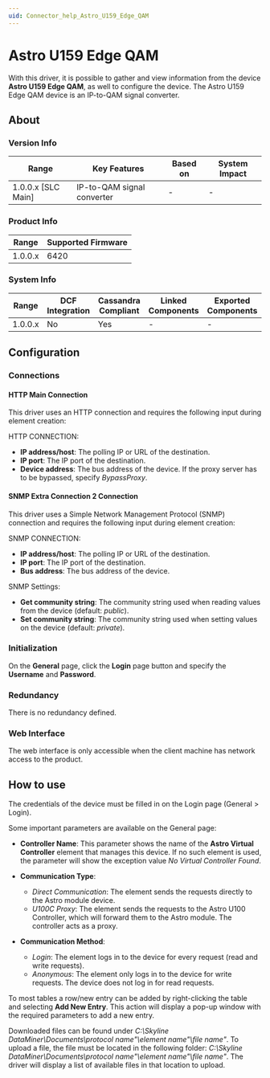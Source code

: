 ```yaml
---
uid: Connector_help_Astro_U159_Edge_QAM
---
```


# Astro U159 Edge QAM

With this driver, it is possible to gather and view information from the device **Astro U159 Edge QAM**, as well to configure the device. The Astro U159 Edge QAM device is an IP-to-QAM signal converter.

## About

### Version Info

| **Range**            | **Key Features**           | **Based on** | **System Impact** |
|----------------------|----------------------------|--------------|-------------------|
| 1.0.0.x \[SLC Main\] | IP-to-QAM signal converter | \-           | \-                |

### Product Info

| **Range** | **Supported Firmware** |
|-----------|------------------------|
| 1.0.0.x   | 6420                   |

### System Info

| **Range** | **DCF Integration** | **Cassandra Compliant** | **Linked Components** | **Exported Components** |
|-----------|---------------------|-------------------------|-----------------------|-------------------------|
| 1.0.0.x   | No                  | Yes                     | \-                    | \-                      |

## Configuration

### Connections

#### HTTP Main Connection

This driver uses an HTTP connection and requires the following input during element creation:

HTTP CONNECTION:

- **IP address/host**: The polling IP or URL of the destination.
- **IP port**: The IP port of the destination.
- **Device address**: The bus address of the device. If the proxy server has to be bypassed, specify *BypassProxy*.

#### SNMP Extra Connection 2 Connection

This driver uses a Simple Network Management Protocol (SNMP) connection and requires the following input during element creation:

SNMP CONNECTION:

- **IP address/host**: The polling IP or URL of the destination.
- **IP port**: The IP port of the destination.
- **Bus address**: The bus address of the device.

SNMP Settings:

- **Get community string**: The community string used when reading values from the device (default: *public*).
- **Set community string**: The community string used when setting values on the device (default: *private*).

### Initialization

On the **General** page, click the **Login** page button and specify the **Username** and **Password**.

### Redundancy

There is no redundancy defined.

### Web Interface

The web interface is only accessible when the client machine has network access to the product.

## How to use

The credentials of the device must be filled in on the Login page (General \> Login).

Some important parameters are available on the General page:

- **Controller Name**: This parameter shows the name of the **Astro Virtual Controller** element that manages this device. If no such element is used, the parameter will show the exception value *No Virtual Controller Found*.

- **Communication Type**:

  - *Direct Communication*: The element sends the requests directly to the Astro module device.
  - *U100C Proxy*: The element sends the requests to the Astro U100 Controller, which will forward them to the Astro module. The controller acts as a proxy.

- **Communication Method**:

  - *Login*: The element logs in to the device for every request (read and write requests).
  - *Anonymous*: The element only logs in to the device for write requests. The device does not log in for read requests.

To most tables a row/new entry can be added by right-clicking the table and selecting **Add New Entry**. This action will display a pop-up window with the required parameters to add a new entry.

Downloaded files can be found under *C:\Skyline DataMiner\Documents\\protocol name"\\element name"\\file name"*.
To upload a file, the file must be located in the following folder: *C:\Skyline DataMiner\Documents\\protocol name"\\element name"\\file name"*. The driver will display a list of available files in that location to upload.
